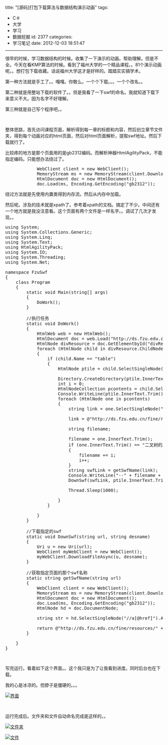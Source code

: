 title: "[源码]打包下载算法与数据结构演示动画"
tags:
  - C＃
  - 大学
  - 学习
  - 数据挖掘
id: 2377
categories:
  - 学习笔记
date: 2012-12-03 18:51:47
---

很早的时候，学习数据结构的时候。收集了一下演示的动画。帮助理解。但是不全。今天在看KMP算法的时候。看到了福州大学的一个精品课程。。81个演示动画呢。。想打包下载收藏。话说福州大学这才是好样的。踏踏实实搞学术。

第一种方法就是手工了。。嘎嘎。你敢么。一个个下载。。。一个个改名。。

第二种就是用整站下载的软件了。。但是我看了一下swf的命名。我就知道下载下来意义不大。因为名字不好理解。

第三种就是自己写个程序吧。。

&nbsp;

整体思路，首先访问课程页面，解析得到每一章的标题和内容，然后创立章节文件夹，得到每个动画对应的html页面，然后对html页面解析，提取swf地址。然后下载就行了。

比较疼的地方是那个页面用的是gb2312编码。而解析神器HtmlAgilityPack，不能指定编码。只能想办法绕过了。
<pre class="lang:default decode:true">            WebClient client = new WebClient();
            MemoryStream ms = new MemoryStream(client.DownloadData(url));
            HtmlDocument doc = new HtmlDocument();
            doc.Load(ms, Encoding.GetEncoding("gb2312"));</pre>
绕过方法就是先使用内置类得到内存流。然后从内存中加载。

然后呢。涉及的技术就是xpath了。参考着xpath的文档。搞定了不少。中间还有一个地方就是我没注意看。这个页面有两个文件是一样名字。。调试了几次才发现。。
<pre class="lang:default decode:true">using System;
using System.Collections.Generic;
using System.Linq;
using System.Text;
using HtmlAgilityPack;
using System.IO;
using System.Threading;
using System.Net;

namespace FzuSwf
{
    class Program
    {
        static void Main(string[] args)
        {
            DoWork();
        }

        //执行任务
        static void DoWork()
        {
            HtmlWeb web = new HtmlWeb();
            HtmlDocument doc = web.Load("http://ds.fzu.edu.cn/fine/resources/");
            HtmlNode divResource = doc.GetElementbyId("divResource");
            foreach (HtmlNode child in divResource.ChildNodes)
            {
                if (child.Name == "table")
                {
                    HtmlNode ptile = child.SelectSingleNode("tr[1]");

                    Directory.CreateDirectory(ptile.InnerText.Trim());
                    int i = 0;
                    HtmlNodeCollection pcontents = child.SelectNodes("tr[position()&gt;1]");
                    Console.WriteLine(ptile.InnerText.Trim());
                    foreach (HtmlNode one in pcontents)
                    {
                        string link = one.SelectSingleNode("./td[1]/p[1]/a[@href]").Attributes["href"].Value;

                        link = @"http://ds.fzu.edu.cn/fine/resources/" + link;

                        string filename;

                        filename = one.InnerText.Trim();
                        if (one.InnerText.Trim() == "二叉树的顺序存储表示")
                        {
                            filename += i;
                            i++;
                        }
                        string swfLink = getSwfName(link);
                        Console.WriteLine("--" + filename + swfLink);
                        DownSwf(swfLink, ptile.InnerText.Trim() + @"/" + filename + ".swf");

                        Thread.Sleep(1000);

                    }
                }

            }
        }

        //下载指定的swf
        static void DownSwf(string url, string desname)
        {
            Uri u = new Uri(url);
            WebClient myWebClient = new WebClient();
            myWebClient.DownloadFileAsync(u, desname);
        }

        //获取指定页面的那个swf名称
        static string getSwfName(string url)
        {
            WebClient client = new WebClient();
            MemoryStream ms = new MemoryStream(client.DownloadData(url));
            HtmlDocument doc = new HtmlDocument();
            doc.Load(ms, Encoding.GetEncoding("gb2312"));
            HtmlNode hd = doc.DocumentNode;

            string str = hd.SelectSingleNode("//a[@href]").Attributes["href"].Value;

            return @"http://ds.fzu.edu.cn/fine/resources/" + str;
        }

    }
}</pre>
&nbsp;

写完运行。看着如下这个界面。。这个我只是为了让我看到进度。同时后台也在下载。

我的心是冰凉的。但脖子是僵硬的。。。

[![]({{BASE_PATH}}/images/47c983d3cf2aa0922d81db29b98b67805aca39b1.jpg "界面")](http://leaverimage.b0.upaiyun.com/30019_o.jpg)

&nbsp;

运行完成后。文件夹和文件自动命名完成是这样的。。

[![]({{BASE_PATH}}/images/abf22883b37a85d6c963ea74373a3f7b42b85135.jpg "文件夹")](http://leaverimage.b0.upaiyun.com/30020_o.jpg)

[![]({{BASE_PATH}}/images/8ab02bde3050cecc1c5ad8e635b537ace60d0c2a.jpg "文件")](http://leaverimage.b0.upaiyun.com/30021_o.jpg)